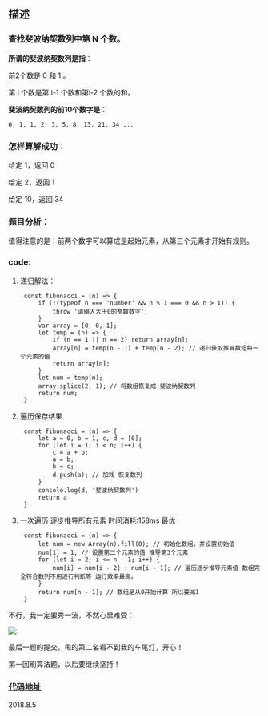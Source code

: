 ## 描述

### 查找斐波纳契数列中第 N 个数。

**所谓的斐波纳契数列是指**：

前2个数是 0 和 1 。

第 i 个数是第 i-1 个数和第i-2 个数的和。

**斐波纳契数列的前10个数字是**：

    0, 1, 1, 2, 3, 5, 8, 13, 21, 34 ...

### 怎样算解成功：

给定 1，返回 0

给定 2，返回 1

给定 10，返回 34

### 题目分析：

值得注意的是：前两个数字可以算成是起始元素，从第三个元素才开始有规则。

### code:

1. 递归解法：

        const fibonacci = (n) => {
            if (!(typeof n === 'number' && n % 1 === 0 && n > 1)) {
                throw '请输入大于0的整数数字';
            }
            var array = [0, 0, 1];
            let temp = (n) => {
                if (n == 1 || n == 2) return array[n];
                array[n] = temp(n - 1) + temp(n - 2); // 递归获取推算数组每一个元素的值
                return array[n];
            }
            let num = temp(n);
            array.splice(2, 1); // 将数组恢复成 斐波纳契数列
            return num;
        }

2. 遍历保存结果

        const fibonacci = (n) => {
            let a = 0, b = 1, c, d = [0];
            for (let i = 1; i < n; i++) {
                c = a + b;
                a = b;
                b = c;
                d.push(a); // 加戏 恢复数列
            }
            console.log(d, '斐波纳契数列')
            return a
        }

3. 一次遍历 逐步推导所有元素 时间消耗:158ms 最优

        const fibonacci = (n) => {
            let num = new Array(n).fill(0); // 初始化数组，并设置初始值
            num[1] = 1; // 设置第二个元素的值 推导第3个元素
            for (let i = 2; i <= n - 1; i++) {
                num[i] = num[i - 2] + num[i - 1]; // 遍历逐步推导元素值 数组完全符合数列不用进行判断等 运行效率最高。
            }
            return num[n - 1]; // 数组是从0开始计算 所以要减1
        }


不行，我一定要秀一波，不然心里难受：

![](https://user-gold-cdn.xitu.io/2018/8/5/1650894f0e88c323?w=3002&h=1766&f=jpeg&s=383340)

最后一题的提交，甩的第二名看不到我的车尾灯，开心！

第一回刷算法题，以后要继续坚持！

### [代码地址](https://github.com/OBKoro1/Brush_algorithm/blob/master/codeSource/FibonacciSequence.html)

2018.8.5